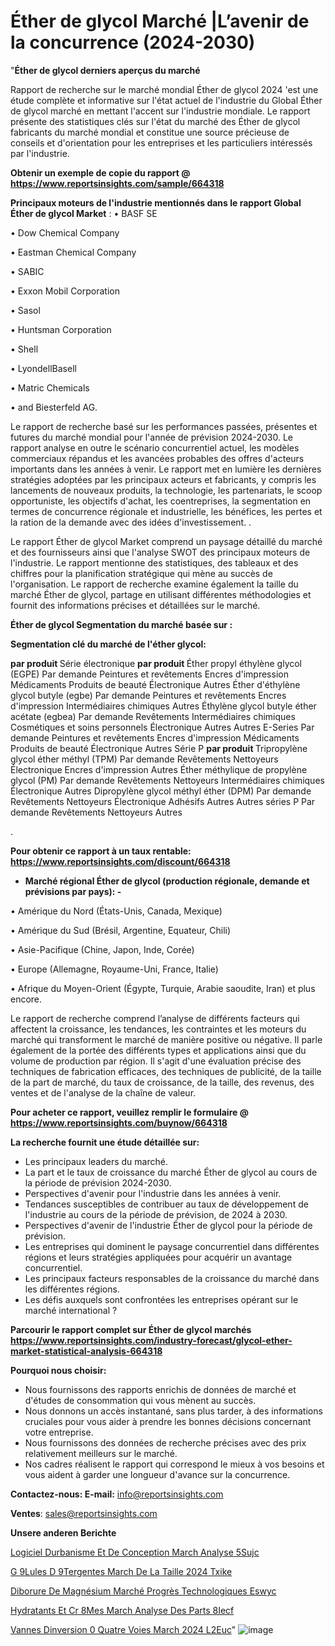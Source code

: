 # Éther de glycol Marché |L’avenir de la concurrence (2024-2030)

"<strong>Éther de glycol derniers aperçus du marché</strong>

Rapport de recherche sur le marché mondial Éther de glycol 2024 'est une étude complète et informative sur l'état actuel de l'industrie du Global Éther de glycol marché en mettant l'accent sur l'industrie mondiale. Le rapport présente des statistiques clés sur l'état du marché des Éther de glycol fabricants du marché mondial et constitue une source précieuse de conseils et d'orientation pour les entreprises et les particuliers intéressés par l'industrie.

<strong>Obtenir un exemple de copie du rapport @ <a href=https://www.reportsinsights.com/sample/664318>https://www.reportsinsights.com/sample/664318</a></strong>

<strong>Principaux moteurs de l'industrie mentionnés dans le rapport Global Éther de glycol Market</strong> :
• BASF SE

• Dow Chemical Company

• Eastman Chemical Company

• SABIC

• Exxon Mobil Corporation

• Sasol

• Huntsman Corporation

• Shell

• LyondellBasell

• Matric Chemicals

• and Biesterfeld AG.

Le rapport de recherche basé sur les performances passées, présentes et futures du marché mondial pour l'année de prévision 2024-2030. Le rapport analyse en outre le scénario concurrentiel actuel, les modèles commerciaux répandus et les avancées probables des offres d'acteurs importants dans les années à venir. Le rapport met en lumière les dernières stratégies adoptées par les principaux acteurs et fabricants, y compris les lancements de nouveaux produits, la technologie, les partenariats, le scoop opportuniste, les objectifs d'achat, les coentreprises, la segmentation en termes de concurrence régionale et industrielle, les bénéfices, les pertes et la ration de la demande avec des idées d'investissement. .

Le rapport Éther de glycol Market comprend un paysage détaillé du marché et des fournisseurs ainsi que l'analyse SWOT des principaux moteurs de l'industrie. Le rapport mentionne des statistiques, des tableaux et des chiffres pour la planification stratégique qui mène au succès de l'organisation. Le rapport de recherche examine également la taille du marché Éther de glycol, partage en utilisant différentes méthodologies et fournit des informations précises et détaillées sur le marché.

<strong>Éther de glycol Segmentation du marché basée sur :</strong>

<strong> Segmentation clé du marché de l'éther glycol: </strong>

<strong> par produit </strong>
Série électronique
<strong> par produit </strong>
Éther propyl éthylène glycol (EGPE)
Par demande
Peintures et revêtements
Encres d'impression
Médicaments
Produits de beauté
Électronique
Autres
Éther d'éthylène glycol butyle (egbe)
Par demande
Peintures et revêtements
Encres d'impression
Intermédiaires chimiques
Autres
Éthylène glycol butyle éther acétate (egbea)
Par demande
Revêtements
Intermédiaires chimiques
Cosmétiques et soins personnels
Électronique
Autres
Autres E-Series
Par demande
Peintures et revêtements
Encres d'impression
Médicaments
Produits de beauté
Électronique
Autres
Série P
<strong> par produit </strong>
Tripropylène glycol éther méthyl (TPM)
Par demande
Revêtements
Nettoyeurs
Électronique
Encres d'impression
Autres
Éther méthylique de propylène glycol (PM)
Par demande
Revêtements
Nettoyeurs
Intermédiaires chimiques
Électronique
Autres
Dipropylène glycol méthyl éther (DPM)
Par demande
Revêtements
Nettoyeurs
Électronique
Adhésifs
Autres
Autres séries P
Par demande
Revêtements
Nettoyeurs
Autres

.

<strong>Pour obtenir ce rapport à un taux rentable: <a href=https://www.reportsinsights.com/discount/664318>https://www.reportsinsights.com/discount/664318</a></strong>
<ul>
  <li><strong>Marché régional Éther de glycol (production régionale, demande et prévisions par pays): -</strong></li>
</ul>
• Amérique du Nord (États-Unis, Canada, Mexique)

• Amérique du Sud (Brésil, Argentine, Equateur, Chili)

• Asie-Pacifique (Chine, Japon, Inde, Corée)

• Europe (Allemagne, Royaume-Uni, France, Italie)

• Afrique du Moyen-Orient (Égypte, Turquie, Arabie saoudite, Iran) et plus encore.

Le rapport de recherche comprend l’analyse de différents facteurs qui affectent la croissance, les tendances, les contraintes et les moteurs du marché qui transforment le marché de manière positive ou négative. Il parle également de la portée des différents types et applications ainsi que du volume de production par région. Il s'agit d'une évaluation précise des techniques de fabrication efficaces, des techniques de publicité, de la taille de la part de marché, du taux de croissance, de la taille, des revenus, des ventes et de l'analyse de la chaîne de valeur.

<strong>Pour acheter ce rapport, veuillez remplir le formulaire @   <a href=https://www.reportsinsights.com/buynow/664318>https://www.reportsinsights.com/buynow/664318</a></strong>

<strong>La recherche fournit une étude détaillée sur:</strong>
<ul>
  <li>Les principaux leaders du marché.</li>
  <li>La part et le taux de croissance du marché Éther de glycol au cours de la période de prévision 2024-2030.</li>
  <li>Perspectives d'avenir pour l'industrie dans les années à venir.</li>
  <li>Tendances susceptibles de contribuer au taux de développement de l'industrie au cours de la période de prévision, de 2024 à 2030.</li>
  <li>Perspectives d'avenir de l'industrie Éther de glycol pour la période de prévision.</li>
  <li>Les entreprises qui dominent le paysage concurrentiel dans différentes régions et leurs stratégies appliquées pour acquérir un avantage concurrentiel.</li>
  <li>Les principaux facteurs responsables de la croissance du marché dans les différentes régions.</li>
  <li>Les défis auxquels sont confrontées les entreprises opérant sur le marché international ?</li>
</ul>

<strong>Parcourir le rapport complet sur Éther de glycol marchés <a href=https://www.reportsinsights.com/industry-forecast/glycol-ether-market-statistical-analysis-664318>https://www.reportsinsights.com/industry-forecast/glycol-ether-market-statistical-analysis-664318</a></strong>

<strong>Pourquoi nous choisir:</strong>
<ul>
  <li>Nous fournissons des rapports enrichis de données de marché et d'études de consommation qui vous mènent au succès.</li>
  <li>Nous donnons un accès instantané, sans plus tarder, à des informations cruciales pour vous aider à prendre les bonnes décisions concernant votre entreprise.</li>
  <li>Nous fournissons des données de recherche précises avec des prix relativement meilleurs sur le marché.</li>
  <li>Nos cadres réalisent le rapport qui correspond le mieux à vos besoins et vous aident à garder une longueur d'avance sur la concurrence.</li>
</ul>
<strong>Contactez-nous:
</strong><strong>E-mail:</strong> <a href=mailto:info@reportsinsights.com>info@reportsinsights.com</a>

<strong>Ventes</strong>: <a href=mailto:sales@reportsinsights.com>sales@reportsinsights.com</a>

<strong>Unsere anderen Berichte</strong>

<a href=https://www.linkedin.com/pulse/logiciel-durbanisme-et-de-conception-march%C3%A9-analyse-5sujc/>Logiciel Durbanisme Et De Conception March Analyse 5Sujc</a>

<a href=https://www.linkedin.com/pulse/g%C3%A9lules-d%C3%A9tergentes-march%C3%A9-de-la-taille-2024-txike/>G 9Lules D 9Tergentes March De La Taille 2024 Txike</a>

<a href=https://www.linkedin.com/pulse/diborure-de-magnésium-marché-progrès-technologiques-eswyc/>Diborure De Magnésium Marché Progrès Technologiques Eswyc</a>

<a href=https://www.linkedin.com/pulse/hydratants-et-cr%C3%A8mes-march%C3%A9-analyse-des-parts-8iecf/>Hydratants Et Cr 8Mes March Analyse Des Parts 8Iecf</a>

<a href=https://www.linkedin.com/pulse/vannes-dinversion-%C3%A0-quatre-voies-march%C3%A9-2024-l2euc/>Vannes Dinversion  0 Quatre Voies March 2024 L2Euc</a>"
![image](https://github.com/daminid12/RImarketdynamics/assets/158430485/c27d99e6-fa02-4ee0-b785-a1889bb334d2)

